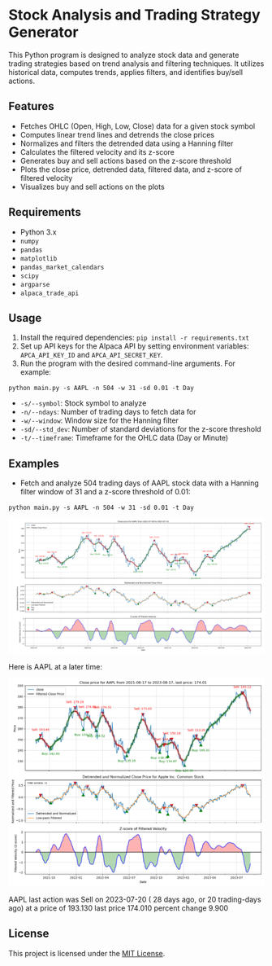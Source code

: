 # Stock Analysis and Trading Strategy Generator

This Python program is designed to analyze stock data and generate trading strategies based on trend analysis and filtering techniques. It utilizes historical data, computes trends, applies filters, and identifies buy/sell actions.

## Features

- Fetches OHLC (Open, High, Low, Close) data for a given stock symbol
- Computes linear trend lines and detrends the close prices
- Normalizes and filters the detrended data using a Hanning filter
- Calculates the filtered velocity and its z-score
- Generates buy and sell actions based on the z-score threshold
- Plots the close price, detrended data, filtered data, and z-score of filtered velocity
- Visualizes buy and sell actions on the plots

## Requirements

- Python 3.x
- `numpy`
- `pandas`
- `matplotlib`
- `pandas_market_calendars`
- `scipy`
- `argparse`
- `alpaca_trade_api`

## Usage

1. Install the required dependencies: `pip install -r requirements.txt`
2. Set up API keys for the Alpaca API by setting environment variables: `APCA_API_KEY_ID` and `APCA_API_SECRET_KEY`.
3. Run the program with the desired command-line arguments. For example:

```
python main.py -s AAPL -n 504 -w 31 -sd 0.01 -t Day
```
- `-s/--symbol`: Stock symbol to analyze
- `-n/--ndays`: Number of trading days to fetch data for
- `-w/--window`: Window size for the Hanning filter
- `-sd/--std_dev`: Number of standard deviations for the z-score threshold
- `-t/--timeframe`: Timeframe for the OHLC data (Day or Minute)

## Examples

- Fetch and analyze 504 trading days of AAPL stock data with a Hanning filter window of 31 and a z-score threshold of 0.01:

```
python main.py -s AAPL -n 504 -w 31 -sd 0.01 -t Day
```

![Example_plot_display](images/Figure_1.png)

Here is AAPL at a later time:

![Example_plot_display](images/Figure_2.png)

AAPL  last action was Sell on 2023-07-20 (  28 days ago, or   20 trading-days ago) at a price of  193.130 last price  174.010 percent change     9.900

## License

This project is licensed under the [MIT License](LICENSE).
